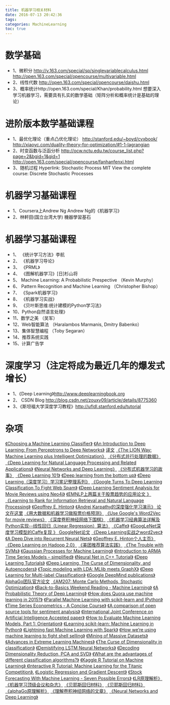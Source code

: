 ```yaml
---
title: 机器学习相关材料
date: 2016-07-13 20:42:36
tags:
categories: MachineLearning
toc: true
---
```

# 数学基础
- 1、微积分 http://v.163.com/special/sp/singlevariablecalculus.html  http://open.163.com/special/opencourse/multivariable.html
- 2、线性代数 http://open.163.com/special/opencourse/daishu.html
- 3、概率统计http://open.163.com/special/Khan/probability.html
想要深入学习机器学习，需要具有扎实的数学基础（矩阵分析和概率统计是基础的理论）

# 进阶版本数学基础课程
- 1、最优化理论（重点凸优化理论）  http://stanford.edu/~boyd/cvxbook/   http://xiaoyc.com/duality-theory-for-optimization/#1-1-lagrangian
- 2、时变函数与泛函分析 http://ocw.nctu.edu.tw/course_list.php?page=2&bgid=1&gid=1  http://open.163.com/special/opencourse/fanhanfenxi.html
- 3、随机过程 Hyperlink: Stochastic Process MIT View the complete course: Discrete Stochastic Processes

# 机器学习基础课程
- 1、Coursera上Andrew Ng Andrew Ng的《机器学习》
- 2、林軒田(国立台湾大学) 機器學習基石

# 机器学习基础课程
- 1、 《统计学习方法》李航
- 2、 《机器学习导论》
- 3、 《PRML》
- 4、 《图解机器学习》[日]杉山将
- 5、   Machine Learning: A Probabilistic Prespective （Kevin Murphy）
- 6、   Pattern Recognition and Machine Learning （Christopher Bishop）
- 7、 《Spark机器学习》
- 8、 《机器学习实战》
- 9、 《贝叶斯思维:统计建模的Python学习法》
- 10、Python自然语言处理》
- 11、数学之美 （吴军）
- 12、Web智能算法 （Haralambos Marmanis, Dmitry Babenko）
- 13、集体智慧编程 （Toby Segaran）
- 14、推荐系统实践
- 15、计算广告学

# 深度学习（注定将成为最近几年的爆发式增长）
- 1、《Deep Learning》http://www.deeplearningbook.org
- 2、  CSDN Blog http://blog.csdn.net/zouxy09/article/details/8775360
- 3、《斯坦福大学深度学习教程》http://ufldl.stanford.edu/tutorial

# 杂项
[《Choosing a Machine Learning Classifier》](http://blog.echen.me/2011/04/27/choosing-a-machine-learning-classifier/)
[《An Introduction to Deep Learning: From Perceptrons to Deep Networks》](https://www.toptal.com/machine-learning/an-introduction-to-deep-learning-from-perceptrons-to-deep-networks)  [译文](http://www.cnblogs.com/xiaowanyer/p/3701944.html)
[《The LION Way: Machine Learning plus Intelligent Optimization》](http://vdisk.weibo.com/s/ayG13we2vxyKl)
[《分布式并行处理的数据》](http://web.stanford.edu/group/pdplab/pdphandbook)
[《Deep Learning for Natural Language Processing and Related Applications》](https://www.microsoft.com/en-us/research/publication/deep-learning-for-natural-language-processing-and-related-applications-tutorial-at-icassp/)
[《Neural Networks and Deep Learning》](http://neuralnetworksanddeeplearning.com/index.html)
[《分布式机器学习的故事》](http://cxwangyi.github.io/notes/2014-01-20-distributed-machine-learning.html)
[《Deep Learning 101》](http://markus.com/deep-learning-101/)
[《Deep learning from the bottom up》](https://metacademy.org/roadmaps/rgrosse/deep_learning)
[《Deep Learning（深度学习）学习笔记整理系列》](http://blog.csdn.net/zouxy09/article/details/8775360)
[《Google Turns To Deep Learning Classification To Fight Web Spam》](http://www.seobythesea.com/2014/09/google-turns-deep-learning-classification-fight-web-spam/)
[《Deep Learning Sentiment Analysis for Movie Reviews using Neo4j》](http://neo4j.com/blog/deep-learning-sentiment-analysis-movie-reviews-using-neo4j/)
[《EMNLP上两篇关于股票趋势的应用论文 》](http://emnlp2014.org/papers/pdf/EMNLP2014148.pdf)
[《Learning to Rank for Information Retrieval and Natural Language Processing》](http://www.morganclaypool.com/doi/abs/10.2200/S00607ED2V01Y201410HLT026)
[《Geoffrey E. Hinton》](http://www.cs.toronto.edu/~hinton/)
[《Andrej Karpathy的深度强化学习演示》 论文在这里](http://cs.stanford.edu/people/karpathy/convnetjs/demo/rldemo.html)
[《用大数据和机器学习做股票价格预测》](http://eugenezhulenev.com/blog/2014/11/14/stock-price-prediction-with-big-data-and-machine-learning/)
[《Use Google's Word2Vec for movie reviews》](https://www.kaggle.com/c/word2vec-nlp-tutorial)
[《深度卷积神经网络下围棋》](https://www.technologyreview.com/s/533496/why-neural-networks-look-set-to-thrash-the-best-human-go-players-for-the-first-time/)
[《机器学习经典算法详解及Python实现--线性回归（Linear Regression）算法》](http://blog.csdn.net/suipingsp/article/details/42101139)
[《Caffe》](http://caffe.berkeleyvision.org/)
[《GoogLeNet深度学习模型的Caffe复现 》 GoogleNet论文](https://github.com/BVLC/caffe/blob/master/models/bvlc_googlenet/readme.md)
[《Deep Learning实战之word2vec》](http://techblog.youdao.com/?p=915)
[《A Deep Dive into Recurrent Neural Nets》](http://nikhilbuduma.com/2015/01/11/a-deep-dive-into-recurrent-neural-networks/)
[《Geoffrey E. Hinton个人主页》](http://www.cs.toronto.edu/~hinton/)
[《Deep Learning on Hadoop 2.0》](https://www.paypal-engineering.com/2015/01/12/deep-learning-on-hadoop-2-0-2/)
[《美团推荐算法实践》](http://tech.meituan.com/mt-recommend-practice.html)
[《The Trouble with SVMs》](http://v1v3kn.tumblr.com/post/47193952400/the-trouble-with-svms)
[《Gaussian Processes for Machine Learning》](http://www.gaussianprocess.org/gpml/)
[《Introduction to ARMA Time Series Models – simplified》](http://www.analyticsvidhya.com/blog/2015/03/introduction-auto-regression-moving-average-time-series/)
[《Neural Net in C++ Tutorial》](https://vimeo.com/19569529)
[《Deep Learning Tutorials》](http://deeplearning.net/tutorial/)
[《Deep Learning, The Curse of Dimensionality, and Autoencoders》](http://www.kdnuggets.com/2015/03/deep-learning-curse-dimensionality-autoencoders.html)
[《Topic modeling with LDA: MLlib meets GraphX》](https://databricks.com/blog/2015/03/25/topic-modeling-with-lda-mllib-meets-graphx.html)
[《Deep Learning for Multi-label Classification》](https://arxiv.org/abs/1502.05988)
[《Google DeepMind publications》  AlphaGo团队官方论文](https://deepmind.com/research/publications/)
[《AM207: Monte Carlo Methods, Stochastic Optimization》](http://am207.org/)
[《Back-to-Basics Weekend Reading - Machine Learning》](http://www.allthingsdistributed.com/2015/04/machine-learning.html)
[《A Probabilistic Theory of Deep Learning》](https://arxiv.org/abs/1504.00641)
[《How does Quora use machine learning in 2015?》](http://www.quora.com/How-does-Quora-use-machine-learning-in-2015/answer/Xavier-Amatriain)
[《Parallel Machine Learning with scikit-learn and IPython》](https://github.com/ogrisel/parallel_ml_tutorial)
[《Time Series Econometrics - A Concise Course》](http://www.ssc.upenn.edu/~fdiebold/Teaching706/econ706Penn.html)
[《A comparison of open source tools for sentiment analysis》](http://fotiad.is/blog/sentiment-analysis-comparison/)
[《International Joint Conference on Artificial Intelligence Accepted paper》](http://ijcai-15.org/index.php/accepted-papers)
[《How to Evaluate Machine Learning Models, Part 1: Orientation》](https://declara.com/content/21bO33gn)
[《Learning scikit-learn: Machine Learning in Python》](http://nbviewer.jupyter.org/github/gmonce/scikit-learn-book/tree/master/)
[《Lightning fast Machine Learning with Spark》](https://speakerdeck.com/nivdul/lightning-fast-machine-learning-with-spark)
[《How we’re using machine learning to fight shell selling》](http://blog.wepay.com/how-were-using-machine-learning-to-fight-shell-selling/)
[《Mining of Massive Datasets》](http://www.mmds.org/)
[《Advances in Extreme Learning Machines》](https://aaltodoc.aalto.fi/bitstream/handle/123456789/15585/isbn9789526061498.pdf)
[《The Curse of Dimensionality in classification》](http://www.visiondummy.com/2014/04/curse-dimensionality-affect-classification/)
[《Demistifying LSTM Neural Networks》](http://blog.terminal.com/demistifying-long-short-term-memory-lstm-recurrent-neural-networks/)
[《Decoding Dimensionality Reduction, PCA and SVD》](http://bigdata-madesimple.com/decoding-dimensionality-reduction-pca-and-svd/)
[《What are the advantages of different classification algorithms?》](https://www.quora.com/What-are-the-advantages-of-different-classification-algorithms/answer/Xavier-Amatriain)
[《Kaggle R Tutorial on Machine Learning》 《Interactive R Tutorial: Machine Learning for the Titanic Competition》.](https://www.datacamp.com/courses/kaggle-tutorial-on-machine-learing-the-sinking-of-the-titanic)
[《Logistic Regression and Gradient Descent》](http://nbviewer.jupyter.org/github/tfolkman/learningwithdata/blob/master/Logistic%20Gradient%20Descent.ipynb)
[《Stock Forecasting With Machine Learning - Seven Possible Errors》](http://www.anlytcs.com/2015/05/stock-forecasting-with-machine-learning.html)
[《LR原理解析》](http://www.cnblogs.com/xiaowanyer/p/3701944.html)
[《机器学习顶级会议和杂志》](http://icml.cc/2015/?page_id=175)
[《贝耶斯回归材料》](http://blog.csdn.net/haoni123321/article/details/37913795)
[《贝耶斯回归材料》](http://mindhacks.cn/2008/09/21/the-magical-bayesian-method)
[《alphaGo原理解析》](https://www.youtube.com/watch?v=63FDxJ5e_Ew)
[《理解卷积神经网络的文章》](https://adeshpande3.github.io/adeshpande3.github.io/A-Beginner's-Guide-To-Understanding-Convolutional-Neural-Networks/)
[《Neural Networks and Deep Learning》](http://neuralnetworksanddeeplearning.com/)
